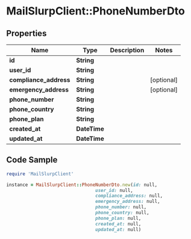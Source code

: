 # MailSlurpClient::PhoneNumberDto

## Properties

Name | Type | Description | Notes
------------ | ------------- | ------------- | -------------
**id** | **String** |  | 
**user_id** | **String** |  | 
**compliance_address** | **String** |  | [optional] 
**emergency_address** | **String** |  | [optional] 
**phone_number** | **String** |  | 
**phone_country** | **String** |  | 
**phone_plan** | **String** |  | 
**created_at** | **DateTime** |  | 
**updated_at** | **DateTime** |  | 

## Code Sample

```ruby
require 'MailSlurpClient'

instance = MailSlurpClient::PhoneNumberDto.new(id: null,
                                 user_id: null,
                                 compliance_address: null,
                                 emergency_address: null,
                                 phone_number: null,
                                 phone_country: null,
                                 phone_plan: null,
                                 created_at: null,
                                 updated_at: null)
```


